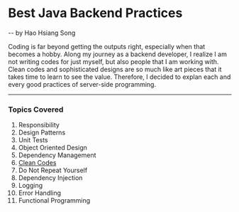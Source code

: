 # Best Java Backend Practices
 -- by Hao Hsiang Song

Coding is far beyond getting the outputs right, especially when that becomes a hobby.
Along my journey as a backend developer, I realize I am not writing codes for just myself, but also people that I am working with. Clean codes and sophisticated designs are so much like art pieces that it takes time to learn to see the value. Therefore, I decided to explan each and every good practices of server-side programming.

---

### Topics Covered

1. Responsibility
2. Design Patterns
3. Unit Tests
4. Object Oriented Design
5. Dependency Management
6. [Clean Codes](https://github.com/HHSong/Best-Java-Backend-Practices/tree/master/Clean%20Codes)
7. Do Not Repeat Yourself
8. Dependency Injection
9. Logging
10. Error Handling
11. Functional Programming
